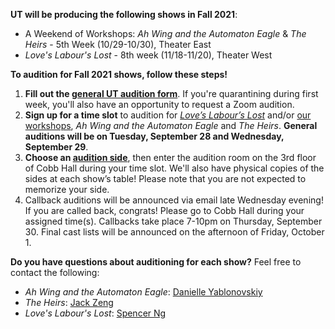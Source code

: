 **UT will be producing the following shows in Fall 2021**:

* A Weekend of Workshops: *Ah Wing and the Automaton Eagle* & *The Heirs* - 5th Week (10/29-10/30), Theater East
* *Love's Labour's Lost* - 8th week (11/18-11/20), Theater West

**To audition for Fall 2021 shows, follow these steps!**

1. **Fill out the [general UT audition form](http://bit.ly/UTFall21Auditions)**. If you're quarantining during first week, you'll also have an opportunity to request a Zoom audition.
2. **Sign up for a time slot** to audition for [*Love’s Labour’s Lost*](http://bit.ly/LLLAuditionSignup) and/or [our workshops](http://bit.ly/Fall21WorkshopsAuditionSignup), *Ah Wing and the Automaton Eagle* and *The Heirs*. **General auditions will be on Tuesday, September 28 and Wednesday, September 29**.
3. **Choose an [audition side](http://bit.ly/UTFall21AuditionSides)**, then enter the audition room on the 3rd floor of Cobb Hall during your time slot. We'll also have physical copies of the sides at each show’s table! Please note that you are not expected to memorize your side.
4. Callback auditions will be announced via email late Wednesday evening! If you are called back, congrats! Please go to Cobb Hall during your assigned time(s). Callbacks take place 7-10pm on Thursday, September 30. Final cast lists will be announced on the afternoon of Friday, October 1.

**Do you have questions about auditioning for each show?** Feel free to contact the following:

* *Ah Wing and the Automaton Eagle*: [Danielle Yablonovskiy](mailto:dyab2602@uchicago.edu)
* *The Heirs*: [Jack Zeng](mailto:jackgood0815@gmail.com)
* *Love's Labour's Lost*: [Spencer Ng](mailto:spencerng@uchicago.edu)
